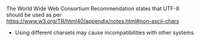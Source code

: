The World Wide Web Consortium Recommendation states that UTF-8 should be used as per
    <https://www.w3.org/TR/html40/appendix/notes.html#non-ascii-chars>

- Using different charsets may cause incompatibilities with other systems.